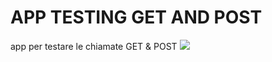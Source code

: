 # APP TESTING GET AND POST
app per testare le chiamate GET &amp; POST
<img src="https://cdn.shopify.com/s/files/1/0104/7583/1377/products/GOH72169.001_1_1200x1200.jpg?v=1616437645" />
